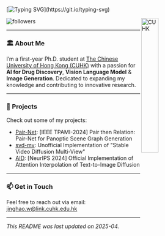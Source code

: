 [![Typing SVG](https://readme-typing-svg.demolab.com?font=Fira+Code&pause=1000&color=000000&width=435&lines=Welcome+to+My+GitHub!)](https://git.io/typing-svg)

![followers](https://img.shields.io/github/followers/king159?label=followers&style=social)
<a href="https://www.cuhk.edu.hk/english/index.html">
    <img align="right" width="30%" src="https://s2.loli.net/2024/08/02/LXGyNgYvo5UHBtE.png" alt="CUHK">
</a>

---

### 🏛 About Me

I’m a first-year Ph.D. student at [The Chinese University of Hong Kong (CUHK)](https://www.cuhk.edu.hk/english/index.html) with a passion for **AI for Drug Discovery**, **Vision Language Model** & **Image Generation**. Dedicated to expanding my knowledge and contributing to innovative research.

---

### 🚀 Projects

Check out some of my projects:

- [Pair-Net](https://github.com/king159/Pair-Net): [IEEE TPAMI-2024] Pair then Relation: Pair-Net for Panoptic Scene Graph Generation
- [svd-mv](https://github.com/king159/svd-mv): Unofficial Implementation of "Stable Video Diffusion Multi-View"
- [AID](https://github.com/QY-H00/attention-interpolation-diffusion): [NeurIPS 2024] Official Implementation of Attention Interpolation of Text-to-Image Diffusion

---

### 📫 Get in Touch

Feel free to reach out via email: <jinghao.w@link.cuhk.edu.hk>

---

*This README was last updated on 2025-04.*
